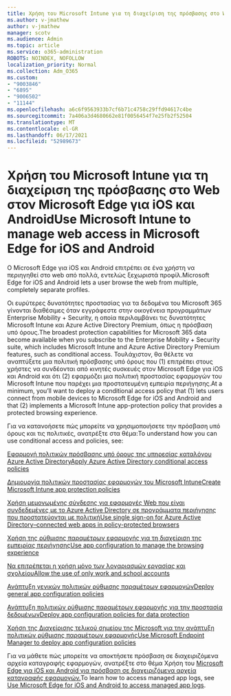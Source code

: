 ```yaml
---
title: Χρήση του Microsoft Intune για τη διαχείριση της πρόσβασης στο Web στον Microsoft Edge για iOS και Android
ms.author: v-jmathew
author: v-jmathew
manager: scotv
ms.audience: Admin
ms.topic: article
ms.service: o365-administration
ROBOTS: NOINDEX, NOFOLLOW
localization_priority: Normal
ms.collection: Adm_O365
ms.custom:
- "9003846"
- "6895"
- "9006502"
- "11144"
ms.openlocfilehash: a6c6f9563933b7cf6b71c4758c29ffd94617c4be
ms.sourcegitcommit: 7a406a3d4680662e81f0056454f7e25fb2f52504
ms.translationtype: MT
ms.contentlocale: el-GR
ms.lasthandoff: 06/17/2021
ms.locfileid: "52989673"
---
```

# <a name="use-microsoft-intune-to-manage-web-access-in-microsoft-edge-for-ios-and-android"></a><span data-ttu-id="cb5e2-102">Χρήση του Microsoft Intune για τη διαχείριση της πρόσβασης στο Web στον Microsoft Edge για iOS και Android</span><span class="sxs-lookup"><span data-stu-id="cb5e2-102">Use Microsoft Intune to manage web access in Microsoft Edge for iOS and Android</span></span>

<span data-ttu-id="cb5e2-103">Ο Microsoft Edge για iOS και Android επιτρέπει σε ένα χρήστη να περιηγηθεί στο web από πολλά, εντελώς ξεχωριστά προφίλ.</span><span class="sxs-lookup"><span data-stu-id="cb5e2-103">Microsoft Edge for iOS and Android lets a user browse the web from multiple, completely separate profiles.</span></span>

<span data-ttu-id="cb5e2-104">Οι ευρύτερες δυνατότητες προστασίας για τα δεδομένα του Microsoft 365 γίνονται διαθέσιμες όταν εγγράφεστε στην οικογένεια προγραμμάτων Enterprise Mobility + Security, η οποία περιλαμβάνει τις δυνατότητες Microsoft Intune και Azure Active Directory Premium, όπως η πρόσβαση υπό όρους.</span><span class="sxs-lookup"><span data-stu-id="cb5e2-104">The broadest protection capabilities for Microsoft 365 data become available when you subscribe to the Enterprise Mobility + Security suite, which includes Microsoft Intune and Azure Active Directory Premium features, such as conditional access.</span></span> <span data-ttu-id="cb5e2-105">Τουλάχιστον, θα θέλετε να αναπτύξετε μια πολιτική πρόσβασης υπό όρους που (1) επιτρέπει στους χρήστες να συνδέονται από κινητές συσκευές στον Microsoft Edge για iOS και Android και ότι (2) εφαρμόζει μια πολιτική προστασίας εφαρμογών του Microsoft Intune που παρέχει μια προστατευμένη εμπειρία περιήγησης.</span><span class="sxs-lookup"><span data-stu-id="cb5e2-105">At a minimum, you’ll want to deploy a conditional access policy that (1) lets users connect from mobile devices to Microsoft Edge for iOS and Android and that (2) implements a Microsoft Intune app-protection policy that provides a protected browsing experience.</span></span>

<span data-ttu-id="cb5e2-106">Για να κατανοήσετε πώς μπορείτε να χρησιμοποιήσετε την πρόσβαση υπό όρους και τις πολιτικές, ανατρέξτε στα θέμα:</span><span class="sxs-lookup"><span data-stu-id="cb5e2-106">To understand how you can use conditional access and policies, see:</span></span>

[<span data-ttu-id="cb5e2-107">Εφαρμογή πολιτικών πρόσβασης υπό όρους της υπηρεσίας καταλόγου Azure Active Directory</span><span class="sxs-lookup"><span data-stu-id="cb5e2-107">Apply Azure Active Directory conditional access policies</span></span>](https://go.microsoft.com/fwlink/?linkid=2132481)

[<span data-ttu-id="cb5e2-108">Δημιουργία πολιτικών προστασίας εφαρμογών του Microsoft Intune</span><span class="sxs-lookup"><span data-stu-id="cb5e2-108">Create Microsoft Intune app protection policies</span></span>](https://go.microsoft.com/fwlink/?linkid=2132651)

[<span data-ttu-id="cb5e2-109">Χρήση μεμονωμένης σύνδεσης για εφαρμογές Web που είναι συνδεδεμένες με το Azure Active Directory σε προγράμματα περιήγησης που προστατεύονται με πολιτική</span><span class="sxs-lookup"><span data-stu-id="cb5e2-109">Use single sign-on for Azure Active Directory–connected web apps in policy-protected browsers</span></span>](https://go.microsoft.com/fwlink/?linkid=2132482)

[<span data-ttu-id="cb5e2-110">Χρήση της ρύθμισης παραμέτρων εφαρμογής για τη διαχείριση της εμπειρίας περιήγησης</span><span class="sxs-lookup"><span data-stu-id="cb5e2-110">Use app configuration to manage the browsing experience</span></span>](https://go.microsoft.com/fwlink/?linkid=2132483)

[<span data-ttu-id="cb5e2-111">Να επιτρέπεται η χρήση μόνο των λογαριασμών εργασίας και σχολείου</span><span class="sxs-lookup"><span data-stu-id="cb5e2-111">Allow the use of only work and school accounts</span></span>](https://go.microsoft.com/fwlink/?linkid=2132652)

[<span data-ttu-id="cb5e2-112">Ανάπτυξη γενικών πολιτικών ρύθμισης παραμέτρων εφαρμογών</span><span class="sxs-lookup"><span data-stu-id="cb5e2-112">Deploy general app configuration policies</span></span>](https://go.microsoft.com/fwlink/?linkid=2132653)

[<span data-ttu-id="cb5e2-113">Ανάπτυξη πολιτικών ρύθμισης παραμέτρων εφαρμογής για την προστασία δεδομένων</span><span class="sxs-lookup"><span data-stu-id="cb5e2-113">Deploy app configuration policies for data protection</span></span>](https://go.microsoft.com/fwlink/?linkid=2132654)

[<span data-ttu-id="cb5e2-114">Χρήση της Διαχείρισης τελικού σημείου της Microsoft για την ανάπτυξη πολιτικών ρύθμισης παραμέτρων εφαρμογής</span><span class="sxs-lookup"><span data-stu-id="cb5e2-114">Use Microsoft Endpoint Manager to deploy app configuration policies</span></span>](https://go.microsoft.com/fwlink/?linkid=2132707)

<span data-ttu-id="cb5e2-115">Για να μάθετε πώς μπορείτε να αποκτήσετε πρόσβαση σε διαχειριζόμενα αρχεία καταγραφής εφαρμογών, ανατρέξτε στο θέμα Χρήση του [Microsoft Edge για iOS και Android για πρόσβαση σε διαχειριζόμενα αρχεία καταγραφής εφαρμογών.](https://go.microsoft.com/fwlink/?linkid=2132578)</span><span class="sxs-lookup"><span data-stu-id="cb5e2-115">To learn how to access managed app logs, see [Use Microsoft Edge for iOS and Android to access managed app logs](https://go.microsoft.com/fwlink/?linkid=2132578).</span></span>
